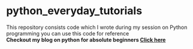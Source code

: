 # python_everyday_tutorials
This repository consists code which I wrote during my session on Python programming you can use this code for reference<br>
**Checkout my blog on python for absolute beginners [Click here](https://chandbud.blogspot.com/2020/06/pythonintro.html)**
